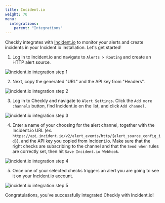 ```yaml
---
title: Incident.io
weight: 70
menu:
  integrations:
    parent: "Integrations"
---
```


Checkly integrates with [Incident.io](https://incident.io/) to monitor your alerts and create incidents in your Incident.io installation. Let's get started!

1. Log in to Incident.io and navigate to `Alerts > Routing` and create an HTTP alert source.

![incident.io integration step 1](/docs/images/integrations/incidentio/incidentio_step1.png)

2. Next, copy the generated "URL" and the API key from "Headers".

![incident.io integration step 2](/docs/images/integrations/incidentio/incidentio_step2.png)

3. Log in to Checkly and navigate to `Alert Settings`. Click the `Add more channels` button, find Incident.io on the list, and click `Add channel`.

![incident.io integration step 3](/docs/images/integrations/incidentio/incidentio_step3.png)

4. Enter a name of your choosing for the alert channel, together with the Incident.io URL (ex. `https://api.incident.io/v2/alert_events/http/{alert_source_config_id}`), and the API key you copied from Incident.io. Make sure that the right checks are subscribing to the channel and that the `Send when` rules are correctly set, then hit `Save Incident.io Webhook`.

![incident.io integration step 4](/docs/images/integrations/incidentio/incidentio_step4.png)

5. Once one of your selected checks triggers an alert you are going to see it on your Incident.io account.

![incident.io integration step 5](/docs/images/integrations/incidentio/incidentio_step5.png)

Congratulations, you've successfully integrated Checkly with Incident.io!
